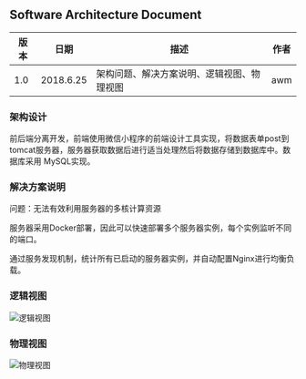 ## Software Architecture Document

| 版本 | 日期 | 描述 | 作者|
| -- | -- | -- | -- |
| 1.0 | 2018.6.25 | 架构问题、解决方案说明、逻辑视图、物理视图 | awm |

### 架构设计
 
前后端分离开发，前端使用微信小程序的前端设计工具实现，将数据表单post到tomcat服务器，服务器获取数据后进行适当处理然后将数据存储到数据库中。数据库采用
 MySQL实现。

### 解决方案说明
问题：无法有效利用服务器的多核计算资源

服务器采用Docker部署，因此可以快速部署多个服务器实例，每个实例监听不同的端口。

通过服务发现机制，统计所有已启动的服务器实例，并自动配置Nginx进行均衡负载。

### 逻辑视图

![逻辑视图](https://github.com/OrderingService/Dashboard/blob/gh-pages/imgs/package_diagram.png)

### 物理视图

![物理视图](https://github.com/OrderingService/Dashboard/blob/gh-pages/imgs/Physical_view.png)
